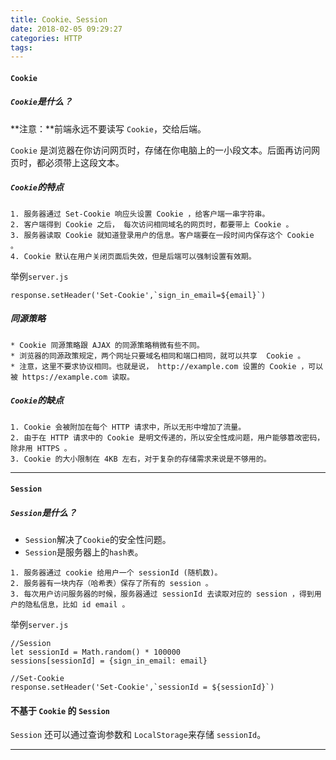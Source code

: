 ```yaml
---
title: Cookie、Session
date: 2018-02-05 09:29:27
categories: HTTP
tags:
---
```

#### `Cookie`

##### `Cookie`是什么？

**注意：**前端永远不要读写 `Cookie`，交给后端。

`Cookie` 是浏览器在你访问网页时，存储在你电脑上的一小段文本。后面再访问网页时，都必须带上这段文本。

##### `Cookie`的特点
 
	1. 服务器通过 Set-Cookie 响应头设置 Cookie ，给客户端一串字符串。
	2. 客户端得到 Cookie 之后， 每次访问相同域名的网页时，都要带上 Cookie 。
	3. 服务器读取 Cookie 就知道登录用户的信息。客户端要在一段时间内保存这个 Cookie 。
	4. Cookie 默认在用户关闭页面后失效，但是后端可以强制设置有效期。

举例`server.js`

	response.setHeader('Set-Cookie',`sign_in_email=${email}`)
	
	
##### 同源策略

	* Cookie 同源策略跟 AJAX 的同源策略稍微有些不同。
	* 浏览器的同源政策规定，两个网址只要域名相同和端口相同，就可以共享  Cookie 。
	* 注意，这里不要求协议相同。也就是说， http://example.com 设置的 Cookie ，可以被 https://example.com 读取。

##### `Cookie`的缺点

	1. Cookie 会被附加在每个 HTTP 请求中，所以无形中增加了流量。
	2. 由于在 HTTP 请求中的 Cookie 是明文传递的，所以安全性成问题，用户能够篡改密码，除非用 HTTPS 。
	3. Cookie 的大小限制在 4KB 左右，对于复杂的存储需求来说是不够用的。

---

#### `Session`

##### `Session`是什么？

* `Session`解决了`Cookie`的安全性问题。
* `Session`是服务器上的`hash表`。

```
1. 服务器通过 cookie 给用户一个 sessionId (随机数)。
2. 服务器有一块内存（哈希表）保存了所有的 session 。 
3. 每次用户访问服务器的时候，服务器通过 sessionId 去读取对应的 session ，得到用户的隐私信息，比如 id email 。
```

举例`server.js`

```
//Session
let sessionId = Math.random() * 100000 
sessions[sessionId] = {sign_in_email: email}

//Set-Cookie
response.setHeader('Set-Cookie',`sessionId = ${sessionId}`)
```

#### 不基于 `Cookie` 的 `Session`

`Session` 还可以通过查询参数和 `LocalStorage`来存储 `sessionId`。

---

